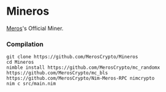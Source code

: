 # Mineros

[Meros](https://github.com/MerosCrypto/Meros)'s Official Miner.

### Compilation

```
git clone https://github.com/MerosCrypto/Mineros
cd Mineros
nimble install https://github.com/MerosCrypto/mc_randomx https://github.com/MerosCrypto/mc_bls https://github.com/MerosCrypto/Nim-Meros-RPC nimcrypto
nim c src/main.nim
```

